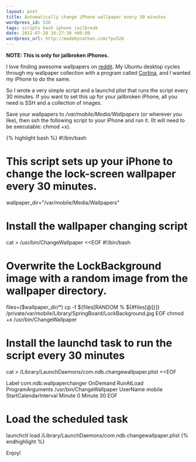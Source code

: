 ```yaml
---
layout: post
title: Automatically change iPhone wallpaper every 30 minutes
wordpress_id: 526
tags: scripts bash iphone jailbreak
date: 2011-07-20 16:27:10 +08:00
wordpress_url: http://madebynathan.com/?p=526
---
```


<b>NOTE: This is only for jailbroken iPhones.</b>

I love finding awesome wallpapers on <a href="http://www.reddit.com">reddit</a>. My Ubuntu desktop cycles through my wallpaper collection with a program called <a href="https://help.ubuntu.com/community/Cortina">Cortina</a>, and I wanted my iPhone to do the same.

So I wrote a very simple script and a launchd plist that runs the script every 30 minutes. If you want to set this up for your jailbroken iPhone, all you need is SSH and a collection of images.

Save your wallpapers to <em>/var/mobile/Media/Wallpapers</em> (or wherever you like), then ssh the following script to your iPhone and run it. (It will need to be executable: chmod +x).

{% highlight bash %}
#!/bin/bash
# This script sets up your iPhone to change the lock-screen wallpaper every 30 minutes.
wallpaper_dir="/var/mobile/Media/Wallpapers"

# Install the wallpaper changing script
cat > /usr/bin/ChangeWallpaper <<EOF
#!/bin/bash
# Overwrite the LockBackground image with a random image from the wallpaper directory.
files=($wallpaper_dir/*)
cp -f \${files[RANDOM % \${#files[@]}]} /private/var/mobile/Library/SpringBoard/LockBackground.jpg
EOF
chmod +x /usr/bin/ChangeWallpaper

# Install the launchd task to run the script every 30 minutes
cat > /Library/LaunchDaemons/com.ndb.changewallpaper.plist <<EOF
<?xml version="1.0" encoding="UTF-8"?>
<!DOCTYPE plist PUBLIC "-//Apple//DTD PLIST 1.0//EN" "http://www.apple.com/DTDs/PropertyList-1.0.dtd">
<plist version="1.0">
<dict>
<key>Label</key>
<string>com.ndb.wallpaperchanger</string>
<key>OnDemand</key>
<true/>
<key>RunAtLoad</key>
<false/>
<key>ProgramArguments</key>
<array>
<string>/usr/bin/ChangeWallpaper</string>
</array>
<key>UserName</key>
<string>mobile</string>
<key>StartCalendarInterval</key>
<array>
<dict>
<key>Minute</key>
<integer>0</integer>
</dict>
<dict>
<key>Minute</key>
<integer>30</integer>
</dict>
</array>
</dict>
</plist>
EOF

# Load the scheduled task
launchctl load /Library/LaunchDaemons/com.ndb.changewallpaper.plist
{% endhighlight %}

Enjoy!

